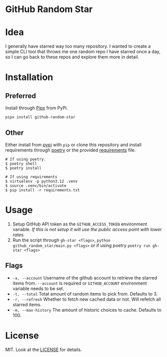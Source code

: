 # GitHub Random Star

# Idea

I generally have starred way too many repository. I wanted to create a simple CLI tool that throws me one random repo I have starred once a day, so I can go back to these repos and explore them more in detail.

# Installation

## Preferred

Install through [Pipx](https://github.com/pypa/pipx) from PyPi.

`pipx install github-random-star`

## Other

Either install from [pypi](https://pypi.org/project/github-random-star) with `pip` or clone this repository and install requirements through [poetry](pyproject.toml) or the provided [requirements](requirements.txt) file.

```
# If using poetry.
$ poetry shell
$ poetry install
```

```
# If using requirements
$ virtualenv -p python3.12 .venv
$ source .venv/bin/activate
$ pip install -r requirements.txt
```

# Usage

1. Setup GitHub API token as the `GITHUB_ACCESS_TOKEN` environment variable. _If this is not setup it will use the public access point with lower rates._
2. Run the script through `gh-star <flags>`, `python github_random_star/main.py <flags>` or if using poetry `poetry run gh-star <flags>`

## Flags

- `-a, --account` Username of the github account to retrieve the starred items from. `--account` is required or `GITHUB_ACCOUNT` environment variable needs to be set.
- `-t, --total` Total amount of random items to pick from. Defaults to 3.
- `-r, --refresh` Whether to fetch new cached data or not. Will refetch all starred items.
- `-m, --max-history` The amount of historic choices to cache. Defaults to 100.

# License

MIT. Look at the [LICENSE](LICENSE.md) for details.
